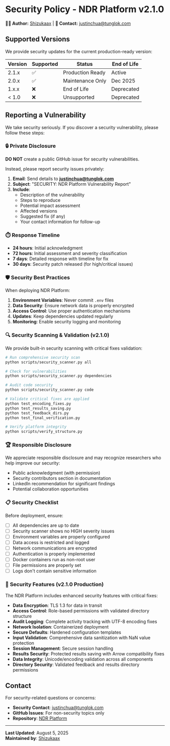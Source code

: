 # Security Policy - NDR Platform v2.1.0

**👨‍💻 Author:** [Shizukaax](https://github.com/Shizukaax) | **📧 Contact:** justinchua@tunglok.com

## Supported Versions

We provide security updates for the current production-ready version:

| Version | Supported          | Status | End of Life |
| ------- | ------------------ | ------ | ----------- |
| 2.1.x   | :white_check_mark: | Production Ready | Active |
| 2.0.x   | :white_check_mark: | Maintenance Only | Dec 2025 |
| 1.x.x   | :x:                | End of Life | Deprecated |
| < 1.0   | :x:                | Unsupported | Deprecated |

## Reporting a Vulnerability

We take security seriously. If you discover a security vulnerability, please follow these steps:

### 🔒 **Private Disclosure**

**DO NOT** create a public GitHub issue for security vulnerabilities.

Instead, please report security issues privately:

1. **Email**: Send details to **justinchua@tunglok.com**
2. **Subject**: "SECURITY: NDR Platform Vulnerability Report"
3. **Include**:
   - Description of the vulnerability
   - Steps to reproduce
   - Potential impact assessment
   - Affected versions
   - Suggested fix (if any)
   - Your contact information for follow-up

### ⏱️ **Response Timeline**

- **24 hours**: Initial acknowledgment
- **72 hours**: Initial assessment and severity classification
- **7 days**: Detailed response with timeline for fix
- **30 days**: Security patch released (for high/critical issues)

### 🛡️ **Security Best Practices**

When deploying NDR Platform:

1. **Environment Variables**: Never commit `.env` files
2. **Data Security**: Ensure network data is properly encrypted
3. **Access Control**: Use proper authentication mechanisms
4. **Updates**: Keep dependencies updated regularly
5. **Monitoring**: Enable security logging and monitoring

### 🔍 **Security Scanning & Validation (v2.1.0)**

We provide built-in security scanning with critical fixes validation:

```bash
# Run comprehensive security scan
python scripts/security_scanner.py all

# Check for vulnerabilities
python scripts/security_scanner.py dependencies

# Audit code security  
python scripts/security_scanner.py code

# Validate critical fixes are applied
python test_encoding_fixes.py
python test_results_saving.py
python test_feedback_dirs.py
python test_final_verification.py

# Verify platform integrity
python scripts/verify_structure.py
```

### 🏆 **Responsible Disclosure**

We appreciate responsible disclosure and may recognize researchers who help improve our security:

- Public acknowledgment (with permission)
- Security contributors section in documentation
- LinkedIn recommendation for significant findings
- Potential collaboration opportunities

### 📋 **Security Checklist**

Before deployment, ensure:

- [ ] All dependencies are up to date
- [ ] Security scanner shows no HIGH severity issues
- [ ] Environment variables are properly configured
- [ ] Data access is restricted and logged
- [ ] Network communications are encrypted
- [ ] Authentication is properly implemented
- [ ] Docker containers run as non-root user
- [ ] File permissions are properly set
- [ ] Logs don't contain sensitive information

### 🔐 **Security Features (v2.1.0 Production)**

The NDR Platform includes enhanced security features with critical fixes:

- **Data Encryption**: TLS 1.3 for data in transit
- **Access Control**: Role-based permissions with validated directory structure
- **Audit Logging**: Complete activity tracking with UTF-8 encoding fixes
- **Network Isolation**: Containerized deployment
- **Secure Defaults**: Hardened configuration templates
- **Input Validation**: Comprehensive data sanitization with NaN value protection
- **Session Management**: Secure session handling
- **Results Security**: Protected results saving with Arrow compatibility fixes
- **Data Integrity**: Unicode/encoding validation across all components
- **Directory Security**: Validated feedback and results directory permissions

## Contact

For security-related questions or concerns:
- **Security Contact**: justinchua@tunglok.com
- **GitHub Issues**: For non-security topics only
- **Repository**: [NDR Platform](https://github.com/Shizukaax/ndr-platform)

---

**Last Updated**: August 5, 2025  
**Maintained by**: [Shizukaax](https://github.com/Shizukaax)
